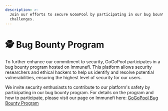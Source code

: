 ```yaml
---
description: >-
  Join our efforts to secure GoGoPool by participating in our bug bounty
  challenges.
---
```


# 🕵️ Bug Bounty Program

To further enhance our commitment to security, GoGoPool participates in a bug bounty program hosted on Immunefi. This platform allows security researchers and ethical hackers to help us identify and resolve potential vulnerabilities, ensuring the highest level of security for our users.

We invite security enthusiasts to contribute to our platform's safety by participating in our bug bounty program. For details on the program and how to participate, please visit our page on Immunefi here: [GoGoPool Bug Bounty Program](https://immunefi.com/bug-bounty/gogopool/)

